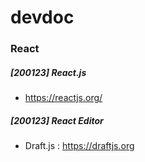 # devdoc

### React
##### [200123] React.js
 - https://reactjs.org/
##### [200123] React Editor 
 - Draft.js : https://draftjs.org
